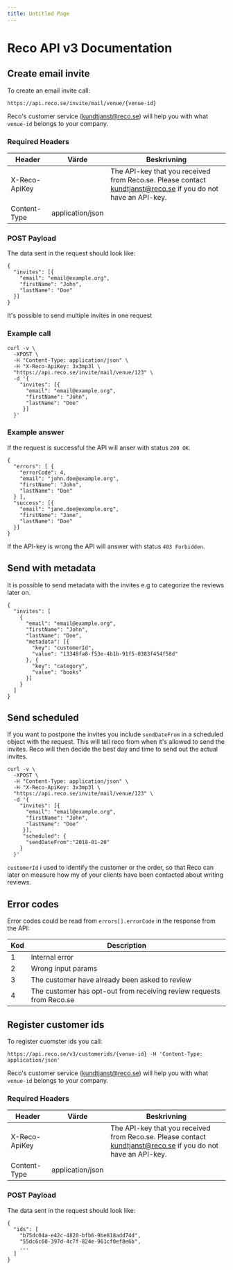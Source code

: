 ```yaml
---
title: Untitled Page
---
```

# Reco API v3 Documentation

## Create email invite

To create an email invite call:

```
https://api.reco.se/invite/mail/venue/{venue-id}
```

Reco's customer service ([kundtjanst@reco.se](mailto:kundtjanst@reco.se)) will help you with what `venue-id` belongs to your company.

### Required Headers 

| Header        | Värde            | Beskrivning |
| ------------- | ---------------- | ----- |
| X-Reco-ApiKey |                  | The API-key that you received from Reco.se. Please contact [kundtjanst@reco.se](mailto:kundtjanst@reco.se) if you do not have an API-key. |
| Content-Type  | application/json |  |

### POST Payload

The data sent in the request should look like:

```
{
  "invites": [{
    "email": "email@example.org",
    "firstName": "John",
    "lastName": "Doe"
  }]
}
```

It's possible to send multiple invites in one request

### Example call

```
curl -v \
  -XPOST \
  -H "Content-Type: application/json" \
  -H "X-Reco-ApiKey: 3x3mp3l \
  "https://api.reco.se/invite/mail/venue/123" \
  -d '{
    "invites": [{
      "email": "email@example.org",
      "firstName": "John",
      "lastName": "Doe"
     }]
  }'
```

### Example answer

If the request is successful the API will anser with status `200 OK`.

```
{
  "errors": [ {
    "errorCode": 4,
    "email": "john.doe@example.org",
    "firstName": "John",
    "lastName": "Doe"
  } ],
  "success": [{
    "email": "jane.doe@example.org",
    "firstName": "Jane",
    "lastName": "Doe"
  }]
}
```

If the API-key is wrong the API will answer with status `403 Forbidden`.

## Send with metadata

It is possible to send metadata with the invites e.g to categorize the reviews later on.

```
{
  "invites": [
    {
      "email": "email@example.org",
      "firstName": "John",
      "lastName": "Doe",
      "metadata": [{
      	"key": "customerId",
      	"value": "13348fa8-f53e-4b1b-91f5-0383f454f58d"
      }, {
      	"key": "category",
      	"value": "books"
      }]
    }
  ]
}
```

## Send scheduled

If you want to postpone the invites you include `sendDateFrom` in a scheduled object with the request.
This will tell reco from when it's allowed to send the invites. Reco will then decide
the best day and time to send out the actual invites.

```
curl -v \
  -XPOST \
  -H "Content-Type: application/json" \
  -H "X-Reco-ApiKey: 3x3mp3l \
  "https://api.reco.se/invite/mail/venue/123" \
  -d '{
    "invites": [{
      "email": "email@example.org",
      "firstName": "John",
      "lastName": "Doe"
     }],
     "scheduled": {
      "sendDateFrom":"2018-01-20"
    }
  }'
```

`customerId` i used to identify the customer or the order, so that Reco can later on measure how my of your clients have been contacted about writing reviews.

## Error codes

Error codes could be read from `errors[].errorCode` in the response from the API:

| Kod | Description |
| --- | ----------- |
| 1   | Internal error |
| 2   | Wrong input params |
| 3   | The customer have already been asked to review |
| 4   | The customer has opt-out from receiving review requests from Reco.se |

## Register customer ids

To register cuomster ids you call:

```
https://api.reco.se/v3/customerids/{venue-id} -H 'Content-Type: application/json'
```
Reco's customer service ([kundtjanst@reco.se](mailto:kundtjanst@reco.se)) will help you with what `venue-id` belongs to your company.

### Required Headers

| Header        | Värde            | Beskrivning |
| ------------- | ---------------- | ----- |
| X-Reco-ApiKey |                  | The API-key that you received from Reco.se. Please contact kundtjanst@reco.se if you do not have an API-key. |
| Content-Type  | application/json |  |

### POST Payload

The data sent in the request should look like:

```
{
  "ids": [
    "b75dc04a-e42c-4820-bfb6-9be818add74d",
    "55dc6c60-397d-4c7f-824e-961cf0ef8e6b",
    ...
  ]
}
```

